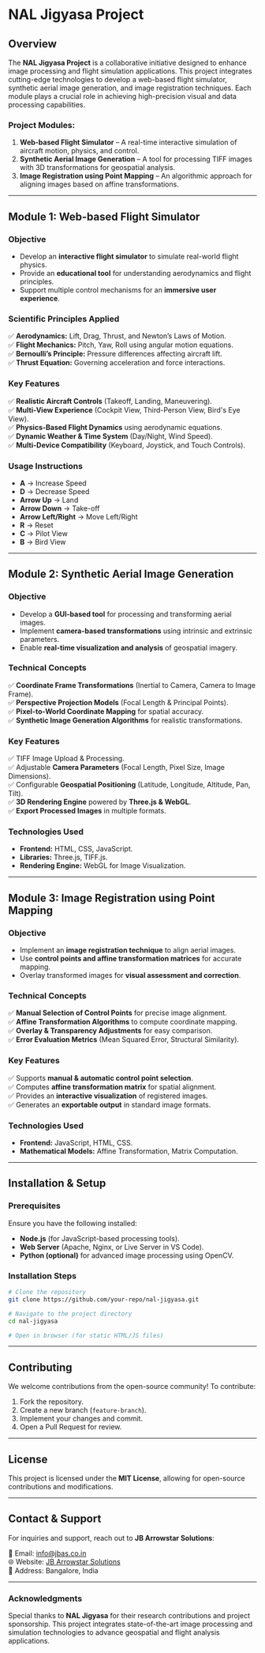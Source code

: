 # NAL Jigyasa Project

## Overview
The **NAL Jigyasa Project** is a collaborative initiative designed to enhance image processing and flight simulation applications. This project integrates cutting-edge technologies to develop a web-based flight simulator, synthetic aerial image generation, and image registration techniques. Each module plays a crucial role in achieving high-precision visual and data processing capabilities.

### **Project Modules:**
1. **Web-based Flight Simulator** – A real-time interactive simulation of aircraft motion, physics, and control.
2. **Synthetic Aerial Image Generation** – A tool for processing TIFF images with 3D transformations for geospatial analysis.
3. **Image Registration using Point Mapping** – An algorithmic approach for aligning images based on affine transformations.

---

## Module 1: Web-based Flight Simulator
### **Objective**
- Develop an **interactive flight simulator** to simulate real-world flight physics.
- Provide an **educational tool** for understanding aerodynamics and flight principles.
- Support multiple control mechanisms for an **immersive user experience**.

### **Scientific Principles Applied**
✅ **Aerodynamics:** Lift, Drag, Thrust, and Newton’s Laws of Motion.  
✅ **Flight Mechanics:** Pitch, Yaw, Roll using angular motion equations.  
✅ **Bernoulli’s Principle:** Pressure differences affecting aircraft lift.  
✅ **Thrust Equation:** Governing acceleration and force interactions.  

### **Key Features**
✅ **Realistic Aircraft Controls** (Takeoff, Landing, Maneuvering).  
✅ **Multi-View Experience** (Cockpit View, Third-Person View, Bird's Eye View).  
✅ **Physics-Based Flight Dynamics** using aerodynamic equations.  
✅ **Dynamic Weather & Time System** (Day/Night, Wind Speed).  
✅ **Multi-Device Compatibility** (Keyboard, Joystick, and Touch Controls).  

### **Usage Instructions**
- **A** → Increase Speed  
- **D** → Decrease Speed  
- **Arrow Up** → Land  
- **Arrow Down** → Take-off  
- **Arrow Left/Right** → Move Left/Right  
- **R** → Reset  
- **C** → Pilot View  
- **B** → Bird View  

---

## Module 2: Synthetic Aerial Image Generation
### **Objective**
- Develop a **GUI-based tool** for processing and transforming aerial images.
- Implement **camera-based transformations** using intrinsic and extrinsic parameters.
- Enable **real-time visualization and analysis** of geospatial imagery.

### **Technical Concepts**
✅ **Coordinate Frame Transformations** (Inertial to Camera, Camera to Image Frame).  
✅ **Perspective Projection Models** (Focal Length & Principal Points).  
✅ **Pixel-to-World Coordinate Mapping** for spatial accuracy.  
✅ **Synthetic Image Generation Algorithms** for realistic transformations.  

### **Key Features**
✅ TIFF Image Upload & Processing.  
✅ Adjustable **Camera Parameters** (Focal Length, Pixel Size, Image Dimensions).  
✅ Configurable **Geospatial Positioning** (Latitude, Longitude, Altitude, Pan, Tilt).  
✅ **3D Rendering Engine** powered by **Three.js & WebGL**.  
✅ **Export Processed Images** in multiple formats.  

### **Technologies Used**
- **Frontend:** HTML, CSS, JavaScript.  
- **Libraries:** Three.js, TIFF.js.  
- **Rendering Engine:** WebGL for Image Visualization.  

---

## Module 3: Image Registration using Point Mapping
### **Objective**
- Implement an **image registration technique** to align aerial images.
- Use **control points and affine transformation matrices** for accurate mapping.
- Overlay transformed images for **visual assessment and correction**.

### **Technical Concepts**
✅ **Manual Selection of Control Points** for precise image alignment.  
✅ **Affine Transformation Algorithms** to compute coordinate mapping.  
✅ **Overlay & Transparency Adjustments** for easy comparison.  
✅ **Error Evaluation Metrics** (Mean Squared Error, Structural Similarity).  

### **Key Features**
✅ Supports **manual & automatic control point selection**.  
✅ Computes **affine transformation matrix** for spatial alignment.  
✅ Provides an **interactive visualization** of registered images.  
✅ Generates an **exportable output** in standard image formats.  

### **Technologies Used**
- **Frontend:** JavaScript, HTML, CSS.  
- **Mathematical Models:** Affine Transformation, Matrix Computation.  

---

## Installation & Setup
### **Prerequisites**
Ensure you have the following installed:
- **Node.js** (for JavaScript-based processing tools).
- **Web Server** (Apache, Nginx, or Live Server in VS Code).
- **Python (optional)** for advanced image processing using OpenCV.

### **Installation Steps**
```bash
# Clone the repository
git clone https://github.com/your-repo/nal-jigyasa.git

# Navigate to the project directory
cd nal-jigyasa

# Open in browser (for static HTML/JS files)
```

---

## Contributing
We welcome contributions from the open-source community! To contribute:
1. Fork the repository.
2. Create a new branch (`feature-branch`).
3. Implement your changes and commit.
4. Open a Pull Request for review.

---

## License
This project is licensed under the **MIT License**, allowing for open-source contributions and modifications.

---

## Contact & Support
For inquiries and support, reach out to **JB Arrowstar Solutions**:

📧 Email: info@jbas.co.in  
🌐 Website: [JB Arrowstar Solutions](https://jbas.co.in)  
📍 Address: Bangalore, India  

---

### **Acknowledgments**
Special thanks to **NAL Jigyasa** for their research contributions and project sponsorship. This project integrates state-of-the-art image processing and simulation technologies to advance geospatial and flight analysis applications.
